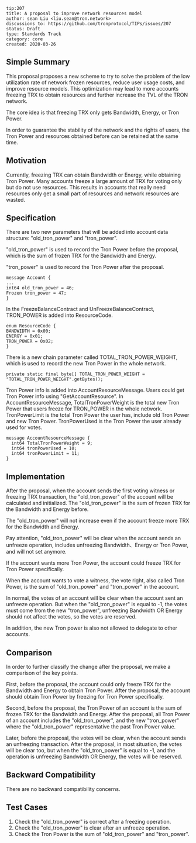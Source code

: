 ``` 
tip:207
title: A proposal to improve network resources model 
author: sean Liu <liu.sean@tron.network> 
discussions to: https://github.com/tronprotocol/TIPs/issues/207
status: Draft
type: Standards Track
category: core
created: 2020-03-26
```

## Simple Summary 
This proposal proposes a new scheme to try to solve the problem of the low utilization rate of network frozen resources, 
reduce user usage costs, and improve resource models. 
This optimization may lead to more accounts freezing TRX to obtain resources and further increase the TVL of the TRON network.

The core idea is that freezing TRX only gets Bandwidth, Energy, or Tron Power.

In order to guarantee the stability of the network and the rights of users,
the Tron Power and resources obtained before can be retained at the same time.

## Motivation
Currently, freezing TRX can obtain Bandwidth or Energy, while obtaining Tron Power. 
Many accounts freeze a large amount of TRX for voting only but do not use resources. 
This results in accounts that really need resources only get a small part of resources and network resources are wasted. 

## Specification
There are two new parameters that will be added into account data structure:
"old_tron_power" and "tron_power".

"old_tron_power" is used to record the Tron Power before the proposal, which is the sum of frozen TRX for the Bandwidth and Energy.

"tron_power" is used to record the Tron Power after the proposal.

```
message Account {
...
int64 old_tron_power = 46;
Frozen tron_power = 47;
}
```


In the FreezeBalanceContract and UnFreezeBalanceContract, TRON_POWER is added into ResourceCode.
```
enum ResourceCode {
BANDWIDTH = 0x00;
ENERGY = 0x01;
TRON_POWER = 0x02;
}
```

There is a new chain parameter called TOTAL_TRON_POWER_WEIGHT, which is used to record the new Tron Power in the whole network.
```
private static final byte[] TOTAL_TRON_POWER_WEIGHT = "TOTAL_TRON_POWER_WEIGHT".getBytes();
```

Tron Power info is added into AccountResourceMessage. Users could get Tron Power info using "GetAccountResource".
In AccountResourceMessage, TotalTronPowerWeight is the total new Tron Power that users freeze for TRON_POWER in the whole network.
TronPowerLimit is the total Tron Power the user has, include old Tron Power and new Tron Power.
TronPowerUsed is the Tron Power the user already used for votes.

```
message AccountResourceMessage {
  int64 TotalTronPowerWeight = 9;
  int64 tronPowerUsed = 10;
  int64 tronPowerLimit = 11;
}
```

## Implementation
After the proposal, when the account sends the first voting witness or freezing TRX transaction, 
the "old_tron_power" of the account will be calculated and initialized. The "old_tron_power" is the sum of frozen TRX for the Bandwidth and Energy before.

The "old_tron_power" will not increase even if the account freeze more TRX for the Bandwidth and Energy.

Pay attention, "old_tron_power" will be clear when the account sends an unfreeze operation, includes unfreezing Bandwidth、Energy or Tron Power, and will not set anymore.

If the account wants more Tron Power, the account could freeze TRX for Tron Power specifically.

When the account wants to vote a witness, the vote right, also called Tron Power, is the sum of  "old_tron_power" and "tron_power" in the account.

In normal, the votes of an account will be clear when the account sent an unfreeze operation.
But when the "old_tron_power" is equal to -1, the votes must come from the new "tron_power", 
unfreezing Bandwidth OR Energy should not affect the votes, so the votes are reserved.

In addition, the new Tron power is also not allowed to delegate to other accounts.

## Comparison 
In order to further classify the change after the proposal, we make a comparison of the key points.

First, before the proposal, the account could only freeze TRX for the Bandwidth and Energy to obtain Tron Power.
After the proposal, the account should obtain Tron Power by freezing for Tron Power specifically.

Second, before the proposal, the Tron Power of an account is the sum of frozen TRX for the Bandwidth and Energy.
After the proposal, all Tron Power of an account includes the "old_tron_power", and the new "tron_power"
where the "old_tron_power" representative the past Tron Power value.

Later, before the proposal, the votes will be clear, when the account sends an unfreezing transaction.
After the proposal, in most situation, the votes will be clear too, but when the "old_tron_power" is equal to -1, and the operation is unfreezing Bandwidth OR Energy,
the votes will be reserved.

 
## Backward Compatibility
There are no backward compatibility concerns.

## Test Cases
1. Check the "old_tron_power" is correct after a freezing operation.
2. Check the "old_tron_power" is clear after an unfreeze operation.
3. Check the Tron Power is the sum of "old_tron_power" and "tron_power".